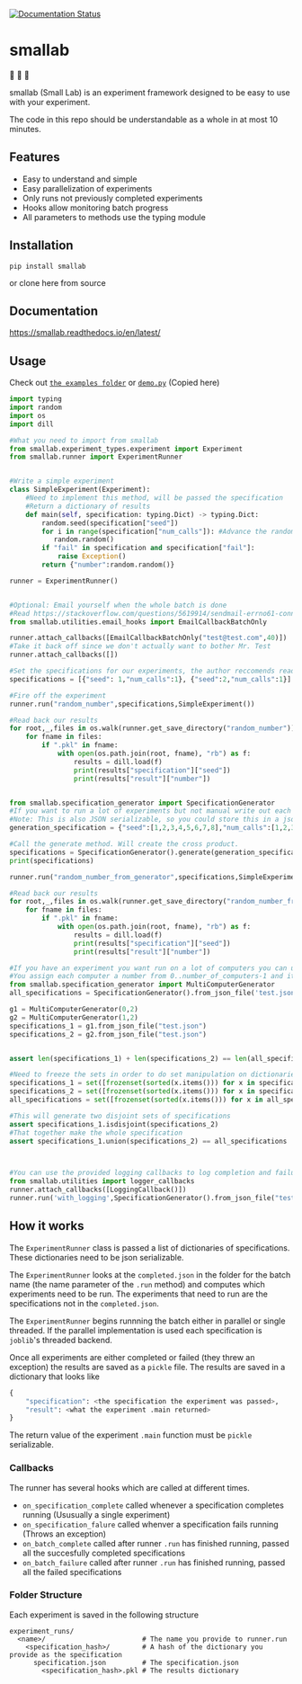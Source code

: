 [![Documentation Status](https://readthedocs.org/projects/smallab/badge/?version=latest)](https://smallab.readthedocs.io/en/latest/?badge=latest)

# smallab
:small_blue_diamond: :microscope: :small_blue_diamond:

smallab (Small Lab) is an experiment framework designed to be easy to use with your experiment. 

The code in this repo should be understandable as a whole in at most 10 minutes.

## Features

* Easy to understand and simple
* Easy parallelization of experiments
* Only runs not previously completed experiments
* Hooks allow monitoring batch progress
* All parameters to methods use the typing module

## Installation

`pip install smallab`

or clone here from source

## Documentation

https://smallab.readthedocs.io/en/latest/

## Usage
Check out
[`the examples folder`](https://github.com/octopuscabbage/smallab/tree/master/examples) or 
[`demo.py`](https://github.com/octopuscabbage/smallab/blob/master/demo.py) (Copied here)

```python
import typing
import random
import os
import dill

#What you need to import from smallab
from smallab.experiment_types.experiment import Experiment
from smallab.runner import ExperimentRunner


#Write a simple experiment
class SimpleExperiment(Experiment):
    #Need to implement this method, will be passed the specification
    #Return a dictionary of results
    def main(self, specification: typing.Dict) -> typing.Dict:
        random.seed(specification["seed"])
        for i in range(specification["num_calls"]): #Advance the random number generator some amount
           random.random()
        if "fail" in specification and specification["fail"]:
            raise Exception()
        return {"number":random.random()}

runner = ExperimentRunner()


#Optional: Email yourself when the whole batch is done
#Read https://stackoverflow.com/questions/5619914/sendmail-errno61-connection-refused about how to start an stmp serevr
from smallab.utilities.email_hooks import EmailCallbackBatchOnly

runner.attach_callbacks([EmailCallbackBatchOnly("test@test.com",40)])
#Take it back off since we don't actually want to bother Mr. Test
runner.attach_callbacks([])

#Set the specifications for our experiments, the author reccomends reading this from a json file!
specifications = [{"seed": 1,"num_calls":1}, {"seed":2,"num_calls":1}]

#Fire off the experiment
runner.run("random_number",specifications,SimpleExperiment())

#Read back our results
for root,_,files in os.walk(runner.get_save_directory("random_number")):
    for fname in files:
        if ".pkl" in fname:
            with open(os.path.join(root, fname), "rb") as f:
                results = dill.load(f)
                print(results["specification"]["seed"])
                print(results["result"]["number"])


from smallab.specification_generator import SpecificationGenerator
#If you want to run a lot of experiments but not manual write out each one, use the specification generator.
#Note: This is also JSON serializable, so you could store this in a json file
generation_specification = {"seed":[1,2,3,4,5,6,7,8],"num_calls":[1,2,3]}

#Call the generate method. Will create the cross product.
specifications = SpecificationGenerator().generate(generation_specification)
print(specifications)

runner.run("random_number_from_generator",specifications,SimpleExperiment(),continue_from_last_run=True)

#Read back our results
for root,_,files in os.walk(runner.get_save_directory("random_number_from_generator")):
    for fname in files:
        if ".pkl" in fname:
            with open(os.path.join(root, fname), "rb") as f:
                results = dill.load(f)
                print(results["specification"]["seed"])
                print(results["result"]["number"])

#If you have an experiment you want run on a lot of computers you can use the MultiComputerGenerator
#You assign each computer a number from 0..number_of_computers-1 and it gives each computer every number_of_computerth specification
from smallab.specification_generator import MultiComputerGenerator
all_specifications = SpecificationGenerator().from_json_file('test.json')

g1 = MultiComputerGenerator(0,2)
g2 = MultiComputerGenerator(1,2)
specifications_1 = g1.from_json_file("test.json")
specifications_2 = g2.from_json_file("test.json")


assert len(specifications_1) + len(specifications_2) == len(all_specifications)

#Need to freeze the sets in order to do set manipulation on dictionaries
specifications_1 = set([frozenset(sorted(x.items())) for x in specifications_1])
specifications_2 = set([frozenset(sorted(x.items())) for x in specifications_2])
all_specifications = set([frozenset(sorted(x.items())) for x in all_specifications])

#This will generate two disjoint sets of specifications
assert specifications_1.isdisjoint(specifications_2)
#That together make the whole specification
assert specifications_1.union(specifications_2) == all_specifications



#You can use the provided logging callbacks to log completion and failure of specific specifcations
from smallab.utilities import logger_callbacks
runner.attach_callbacks([LoggingCallback()])
runner.run('with_logging',SpecificationGenerator().from_json_file("test.json"),SimpleExperiment(),continue_from_last_run=True)
```

## How it works
The `ExperimentRunner` class is passed a list of dictionaries of specifications. 
These dictionaries need to be json serializable.

The `ExperimentRunner` looks at the `completed.json` in the folder for the batch name (the name parameter of the `.run` method) and computes which experiments need to be run. 
The experiments that need to run are the specifications not in the `completed.json`.

The `ExperimentRunner` begins runnning the batch either in parallel or single threaded. 
If the parallel implementation is used each specification is `joblib`'s threaded backend. 

Once all experiments are either completed or failed (they threw an exception) the results are saved as a `pickle` file. 
The results are saved in a dictionary that looks like 
```python
{
    "specification": <the specification the experiment was passed>,
    "result": <what the experiment .main returned>
}
```

The return value of the experiment `.main` function must be `pickle` serializable. 

### Callbacks
The runner has several hooks which are called at different times. 

* `on_specification_complete` called whenever a specification completes running (Ususually a single experiment)
* `on_specification_falure` called whenver a specification fails running (Throws an exception)
* `on_batch_complete` called after runner `.run` has finished running, passed all the succesfully completed specifications
* `on_batch_failure` called after runner `.run` has finished running, passed all the failed specifications


### Folder Structure
Each experiment is saved in the following structure

```
experiment_runs/
  <name>/                        # The name you provide to runner.run
    <specification_hash>/        # A hash of the dictionary you provide as the specification
      specification.json         # The specification.json
        <specification_hash>.pkl # The results dictionary
```
